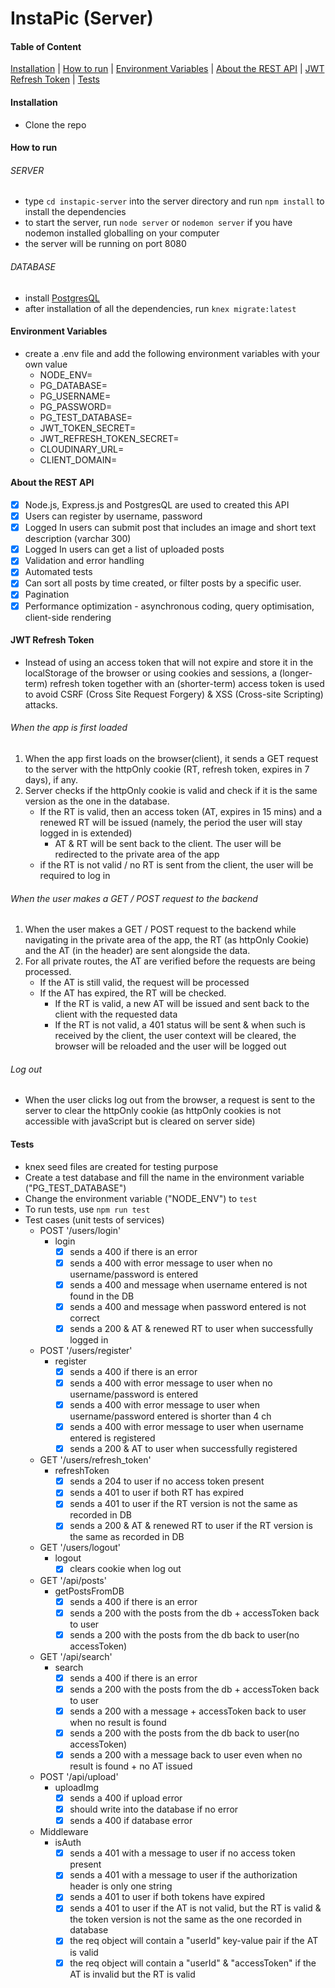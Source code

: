 # InstaPic (Server)

#### Table of Content

[Installation](#installation) | [How to run](#how-to-run) | [Environment Variables](#environment-variables) | [About the REST API](#about-the-rest-api) | [JWT Refresh Token](#jwt-refresh-token) | [Tests](#tests)

#### Installation

- Clone the repo

#### How to run

###### SERVER

- type `cd instapic-server` into the server directory and run `npm install` to install the dependencies
- to start the server, run `node server` or `nodemon server` if you have nodemon installed globalling on your computer
- the server will be running on port 8080

###### DATABASE

- install [PostgresQL](https://www.postgresql.org/)
- after installation of all the dependencies, run `knex migrate:latest`

#### Environment Variables

- create a .env file and add the following environment variables with your own value
  - NODE_ENV=
  - PG_DATABASE=
  - PG_USERNAME=
  - PG_PASSWORD=
  - PG_TEST_DATABASE=
  - JWT_TOKEN_SECRET=
  - JWT_REFRESH_TOKEN_SECRET=
  - CLOUDINARY_URL=
  - CLIENT_DOMAIN=

#### About the REST API

- [x] Node.js, Express.js and PostgresQL are used to created this API
- [x] Users can register by username, password
- [x] Logged In users can submit post that includes an image and short text description (varchar 300)
- [x] Logged In users can get a list of uploaded posts
- [x] Validation and error handling
- [x] Automated tests
- [x] Can sort all posts by time created, or filter posts by a specific user.
- [x] Pagination
- [x] Performance optimization - asynchronous coding, query optimisation, client-side rendering

#### JWT Refresh Token

- Instead of using an access token that will not expire and store it in the localStorage of the browser or using cookies and sessions, a (longer-term) refresh token together with an (shorter-term) access token is used to avoid CSRF (Cross Site Request Forgery) & XSS (Cross-site Scripting) attacks.

###### When the app is first loaded

1.  When the app first loads on the browser(client), it sends a GET request to the server with the httpOnly cookie (RT, refresh token, expires in 7 days), if any.
2.  Server checks if the httpOnly cookie is valid and check if it is the same version as the one in the database.
    - If the RT is valid, then an access token (AT, expires in 15 mins) and a renewed RT will be issued (namely, the period the user will stay logged in is extended)
      - AT & RT will be sent back to the client. The user will be redirected to the private area of the app
    - if the RT is not valid / no RT is sent from the client, the user will be required to log in

###### When the user makes a GET / POST request to the backend

1. When the user makes a GET / POST request to the backend while navigating in the private area of the app, the RT (as httpOnly Cookie) and the AT (in the header) are sent alongside the data.
2. For all private routes, the AT are verified before the requests are being processed.
   - If the AT is still valid, the request will be processed
   - If the AT has expired, the RT will be checked.
     - If the RT is valid, a new AT will be issued and sent back to the client with the requested data
     - If the RT is not valid, a 401 status will be sent & when such is received by the client, the user context will be cleared, the browser will be reloaded and the user will be logged out

###### Log out

- When the user clicks log out from the browser, a request is sent to the server to clear the httpOnly cookie (as httpOnly cookies is not accessible with javaScript but is cleared on server side)

#### Tests

- knex seed files are created for testing purpose
- Create a test database and fill the name in the environment variable ("PG_TEST_DATABASE")
- Change the environment variable ("NODE_ENV") to `test`
- To run tests, use `npm run test`
- Test cases (unit tests of services)
  - POST '/users/login'
    - login
      - [x] sends a 400 if there is an error
      - [x] sends a 400 with error message to user when no username/password is entered
      - [x] sends a 400 and message when username entered is not found in the DB
      - [x] sends a 400 and message when password entered is not correct
      - [x] sends a 200 & AT & renewed RT to user when successfully logged in
  - POST '/users/register'
    - register
      - [x] sends a 400 if there is an error
      - [x] sends a 400 with error message to user when no username/password is entered
      - [x] sends a 400 with error message to user when username/password entered is shorter than 4 ch
      - [x] sends a 400 with error message to user when username entered is registered
      - [x] sends a 200 & AT to user when successfully registered
  - GET '/users/refresh_token'
    - refreshToken
      - [x] sends a 204 to user if no access token present
      - [x] sends a 401 to user if both RT has expired
      - [x] sends a 401 to user if the RT version is not the same as recorded in DB
      - [x] sends a 200 & AT & renewed RT to user if the RT version is the same as recorded in DB
  - GET '/users/logout'
    - logout
      - [x] clears cookie when log out
  - GET '/api/posts'
    - getPostsFromDB
      - [x] sends a 400 if there is an error
      - [x] sends a 200 with the posts from the db + accessToken back to user
      - [x] sends a 200 with the posts from the db back to user(no accessToken)
  - GET '/api/search'
    - search
      - [x] sends a 400 if there is an error
      - [x] sends a 200 with the posts from the db + accessToken back to user
      - [x] sends a 200 with a message + accessToken back to user when no result is found
      - [x] sends a 200 with the posts from the db back to user(no accessToken)
      - [x] sends a 200 with a message back to user even when no result is found + no AT issued
  - POST '/api/upload'
    - uploadImg
      - [x] sends a 400 if upload error
      - [x] should write into the database if no error
      - [x] sends a 400 if database error
  - Middleware
    - isAuth
      - [x] sends a 401 with a message to user if no access token present
      - [x] sends a 401 with a message to user if the authorization header is only one string
      - [x] sends a 401 to user if both tokens have expired
      - [x] sends a 401 to user if the AT is not valid, but the RT is valid & the token version is not the same as the one recorded in database
      - [x] the req object will contain a "userId" key-value pair if the AT is valid
      - [x] the req object will contain a "userId" & "accessToken" if the AT is invalid but the RT is valid
